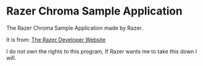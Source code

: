 # Razer Chroma Sample Application
The Razer Chroma Sample Application made by Razer.

It is from: [The Razer Developer Website](https://developer.razer.com/works-with-chroma/setting-up/)

I do not own the rights to this program, If Razer wants me to take this down I will.